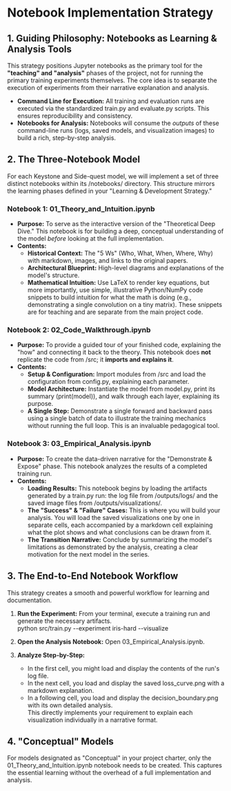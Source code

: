 # **Notebook Implementation Strategy**

## **1\. Guiding Philosophy: Notebooks as Learning & Analysis Tools**

This strategy positions Jupyter notebooks as the primary tool for the **"teaching" and "analysis"** phases of the project, not for running the primary training experiments themselves. The core idea is to separate the execution of experiments from their narrative explanation and analysis.

* **Command Line for Execution:** All training and evaluation runs are executed via the standardized train.py and evaluate.py scripts. This ensures reproducibility and consistency.  
* **Notebooks for Analysis:** Notebooks will consume the *outputs* of these command-line runs (logs, saved models, and visualization images) to build a rich, step-by-step analysis.

## **2\. The Three-Notebook Model**

For each Keystone and Side-quest model, we will implement a set of three distinct notebooks within its /notebooks/ directory. This structure mirrors the learning phases defined in your "Learning & Development Strategy."

### **Notebook 1: 01\_Theory\_and\_Intuition.ipynb**

* **Purpose:** To serve as the interactive version of the "Theoretical Deep Dive." This notebook is for building a deep, conceptual understanding of the model *before* looking at the full implementation.  
* **Contents:**  
  * **Historical Context:** The "5 Ws" (Who, What, When, Where, Why) with markdown, images, and links to the original papers.  
  * **Architectural Blueprint:** High-level diagrams and explanations of the model's structure.  
  * **Mathematical Intuition:** Use LaTeX to render key equations, but more importantly, use simple, illustrative Python/NumPy code snippets to build intuition for what the math is doing (e.g., demonstrating a single convolution on a tiny matrix). These snippets are for teaching and are separate from the main project code.

### **Notebook 2: 02\_Code\_Walkthrough.ipynb**

* **Purpose:** To provide a guided tour of your finished code, explaining the "how" and connecting it back to the theory. This notebook does **not** replicate the code from /src; it **imports and explains it**.  
* **Contents:**  
  * **Setup & Configuration:** Import modules from /src and load the configuration from config.py, explaining each parameter.  
  * **Model Architecture:** Instantiate the model from model.py, print its summary (print(model)), and walk through each layer, explaining its purpose.  
  * **A Single Step:** Demonstrate a single forward and backward pass using a single batch of data to illustrate the training mechanics without running the full loop. This is an invaluable pedagogical tool.

### **Notebook 3: 03\_Empirical\_Analysis.ipynb**

* **Purpose:** To create the data-driven narrative for the "Demonstrate & Expose" phase. This notebook analyzes the results of a completed training run.  
* **Contents:**  
  * **Loading Results:** This notebook begins by loading the artifacts generated by a train.py run: the log file from /outputs/logs/ and the saved image files from /outputs/visualizations/.  
  * **The "Success" & "Failure" Cases:** This is where you will build your analysis. You will load the saved visualizations one by one in separate cells, each accompanied by a markdown cell explaining what the plot shows and what conclusions can be drawn from it.  
  * **The Transition Narrative:** Conclude by summarizing the model's limitations as demonstrated by the analysis, creating a clear motivation for the next model in the series.

## **3\. The End-to-End Notebook Workflow**

This strategy creates a smooth and powerful workflow for learning and documentation.

1. **Run the Experiment:** From your terminal, execute a training run and generate the necessary artifacts.  
   python src/train.py \--experiment iris-hard \--visualize

2. **Open the Analysis Notebook:** Open 03\_Empirical\_Analysis.ipynb.  
3. **Analyze Step-by-Step:**  
   * In the first cell, you might load and display the contents of the run's log file.  
   * In the next cell, you load and display the saved loss\_curve.png with a markdown explanation.  
   * In a following cell, you load and display the decision\_boundary.png with its own detailed analysis.  
     This directly implements your requirement to explain each visualization individually in a narrative format.

## **4\. "Conceptual" Models**

For models designated as "Conceptual" in your project charter, only the 01\_Theory\_and\_Intuition.ipynb notebook needs to be created. This captures the essential learning without the overhead of a full implementation and analysis.